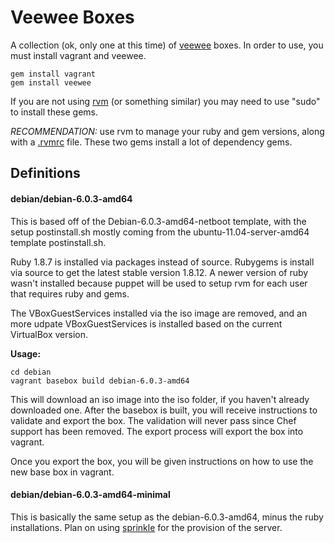 # Veewee Boxes

A collection (ok, only one at this time) of [veewee](https://github.com/jedi4ever/veewee) boxes.  In order to use,
you must install vagrant and veewee.

    gem install vagrant
    gem install veewee

If you are not using [rvm](http://beginrescueend.com/) (or something similar) you may need to use
"sudo" to install these gems.

*RECOMMENDATION:* use rvm to manage your ruby and gem versions, along with a
[.rvmrc](http://beginrescueend.com/workflow/rvmrc/) file.  These two gems install a lot of dependency gems.

## Definitions

#### debian/debian-6.0.3-amd64

This is based off of the Debian-6.0.3-amd64-netboot template, with the
setup postinstall.sh mostly coming from the ubuntu-11.04-server-amd64
template postinstall.sh.  

Ruby 1.8.7 is installed via packages instead of source. Rubygems is install
via source to get the latest stable version 1.8.12.  A newer version of
ruby wasn't installed because puppet will be used to setup rvm for each
user that requires ruby and gems. 

The VBoxGuestServices installed via the iso image are removed, and an
more udpate VBoxGuestServices is installed based on the current
VirtualBox version.

**Usage:**

    cd debian
    vagrant basebox build debian-6.0.3-amd64

This will download an iso image into the iso folder, if you haven't already
downloaded one.  After the basebox is built, you will receive
instructions to validate and export the box.  The validation will never
pass since Chef support has been removed.  The export process will
export the box into vagrant.  

Once you export the box, you will be given instructions on how to use
the new base box in vagrant.

#### debian/debian-6.0.3-amd64-minimal

This is basically the same setup as the debian-6.0.3-amd64, minus the
ruby installations.  Plan on using [sprinkle](https://github.com/crafterm/sprinkle) for the provision of the server.





